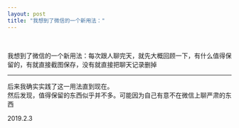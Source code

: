 ```yaml
---
layout: post
title: "我想到了微信的一个新用法："
---
```


  
&nbsp;
&nbsp;

我想到了微信的一个新用法：每次跟人聊完天，就先大概回顾一下，有什么值得保留的，有就直接截图保存，没有就直接把聊天记录删掉

---

后来我确实实践了这一用法直到现在。
<br>然后发现，值得保留的东西似乎并不多。可能因为自己有意不在微信上聊严肃的东西

2019.2.3
